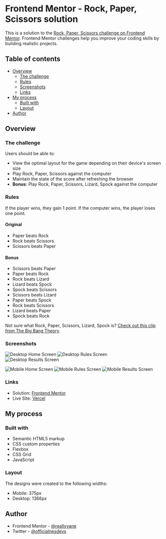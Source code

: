 # Frontend Mentor - Rock, Paper, Scissors solution

This is a solution to the [Rock, Paper, Scissors challenge on Frontend Mentor](https://www.frontendmentor.io/challenges/rock-paper-scissors-game-pTgwgvgH). Frontend Mentor challenges help you improve your coding skills by building realistic projects. 

## Table of contents

- [Overview](#overview)
  - [The challenge](#the-challenge)
  - [Rules](#rules)
  - [Screenshots](#screenshots)
  - [Links](#links)
- [My process](#my-process)
  - [Built with](#built-with)
  - [Layout](#layout)
- [Author](#author)

## Overview

### The challenge

Users should be able to:

- View the optimal layout for the game depending on their device's screen size
- Play Rock, Paper, Scissors against the computer
- Maintain the state of the score after refreshing the browser 
- **Bonus**: Play Rock, Paper, Scissors, Lizard, Spock against the computer

### Rules

If the player wins, they gain 1 point. If the computer wins, the player loses one point.

#### Original

- Paper beats Rock
- Rock beats Scissors
- Scissors beats Paper

#### Bonus

- Scissors beats Paper
- Paper beats Rock
- Rock beats Lizard
- Lizard beats Spock
- Spock beats Scissors
- Scissors beats Lizard
- Paper beats Spock
- Rock beats Scissors
- Lizard beats Paper
- Spock beats Rock

Not sure what Rock, Paper, Scissors, Lizard, Spock is? [Check out this clip from The Big Bang Theory](https://www.youtube.com/watch?v=iSHPVCBsnLw).

### Screenshots

![Desktop Home Screen](./design/RPSLS%20Home%20Screen.png)
![Desktop Rules Screen](./design/RPSLS%20Rules%20Screen.png)
![Desktop Results Screen](./design/RPSLS%20Results%20Screen.png)

![Mobile Home Screen](./design/RPSLS%20Mobile%20Home%20Screen.png)
![Mobile Rules Screen](./design/RPSLS%20Mobile%20Rules%20Screen.png)
![Mobile Results Screen](./design/RPSLS%20Mobile%20Results%20Screen.png)

### Links

- Solution: [Frontend Mentor](https://your-solution-url.com)
- Live Site: [Vercel](https://your-live-site-url.com)

## My process

### Built with

- Semantic HTML5 markup
- CSS custom properties
- Flexbox
- CSS Grid
- JavaScript

### Layout

The designs were created to the following widths:

- Mobile: 375px
- Desktop: 1366px

## Author

- Frontend Mentor - [@reallyvane](https://www.frontendmentor.io/profile/reallyvane)
- Twitter - [@officialnesdevs](https://www.twitter.com/officialnesdevs)